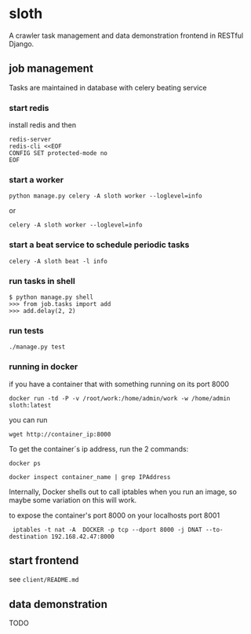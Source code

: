 # sloth
A crawler task management and data demonstration frontend in RESTful Django.


## job management
Tasks are maintained in database with celery beating service

### start redis
install redis and then
```shell
redis-server
redis-cli <<EOF
CONFIG SET protected-mode no
EOF
```

### start a worker
```shell
python manage.py celery -A sloth worker --loglevel=info
```
or
```shell
celery -A sloth worker --loglevel=info
```

### start a beat service to schedule periodic tasks
```shell
celery -A sloth beat -l info
```

### run tasks in shell
```shell
$ python manage.py shell
>>> from job.tasks import add
>>> add.delay(2, 2)
```

### run tests
```shell
./manage.py test
```

### running in docker
if you have a container that with something running on its port 8000
```shell
docker run -td -P -v /root/work:/home/admin/work -w /home/admin sloth:latest
```
you can run
```shell
wget http://container_ip:8000
```
To get the container´s ip address, run the 2 commands:
```shell
docker ps

docker inspect container_name | grep IPAddress
```
Internally, Docker shells out to call iptables when you run an image, so maybe some variation on this will work.

to expose the container's port 8000 on your localhosts port 8001
```shell
 iptables -t nat -A  DOCKER -p tcp --dport 8000 -j DNAT --to-destination 192.168.42.47:8000
```

## start frontend
see `client/README.md`

## data demonstration
TODO

